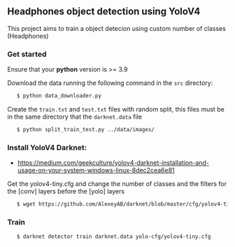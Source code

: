 

## Headphones object detection using YoloV4

This project aims to train a object detecion using custom number of classes (Headphones)


### Get started

Ensure that your **python** version is >= 3.9

Download the data running the following command in the `src` directory:

```bash
   $ python data_downloader.py 
```


Create the `train.txt` and `test.txt` files with random split, this files must be in the same directory that the `darknet.data` file

```bash
   $ python split_train_test.py ../data/images/ 
```


### Install YoloV4 Darknet:


* https://medium.com/geekculture/yolov4-darknet-installation-and-usage-on-your-system-windows-linux-8dec2cea6e81


Get the yolov4-tiny.cfg and change the number of classes and the filters for the [conv] layers before the [yolo] layers 

```bash
   $ wget https://github.com/AlexeyAB/darknet/blob/master/cfg/yolov4-tiny.cfg
```

### Train

```bash
   $ darknet detector train darknet.data yolo-cfg/yolov4-tiny.cfg  
```



